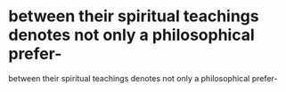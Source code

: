 # between their spiritual teachings denotes not only a philosophical prefer-

between their spiritual teachings denotes not only a philosophical prefer-